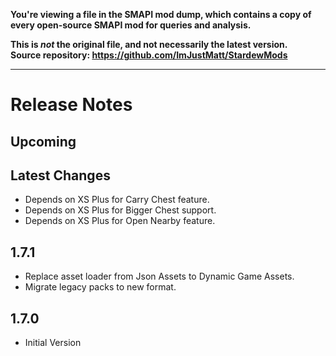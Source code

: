 **You're viewing a file in the SMAPI mod dump, which contains a copy of every open-source SMAPI mod
for queries and analysis.**

**This is _not_ the original file, and not necessarily the latest version.**  
**Source repository: https://github.com/ImJustMatt/StardewMods**

----

# Release Notes

## Upcoming

## Latest Changes

- Depends on XS Plus for Carry Chest feature.
- Depends on XS Plus for Bigger Chest support.
- Depends on XS Plus for Open Nearby feature.

## 1.7.1

- Replace asset loader from Json Assets to Dynamic Game Assets.
- Migrate legacy packs to new format.

## 1.7.0

- Initial Version